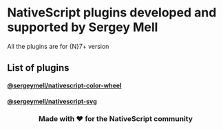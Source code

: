 # NativeScript plugins developed and supported by Sergey Mell

All the plugins are for {N}7+ version

## List of plugins

#### [@sergeymell/nativescript-color-wheel](https://github.com/SergeyMell/nativescript-plugins/tree/main/packages/nativescript-color-wheel)

#### [@sergeymell/nativescript-svg](https://github.com/SergeyMell/nativescript-plugins/tree/main/packages/nativescript-svg)

<h3 align="center">Made with ❤️ for the NativeScript community</h3>
